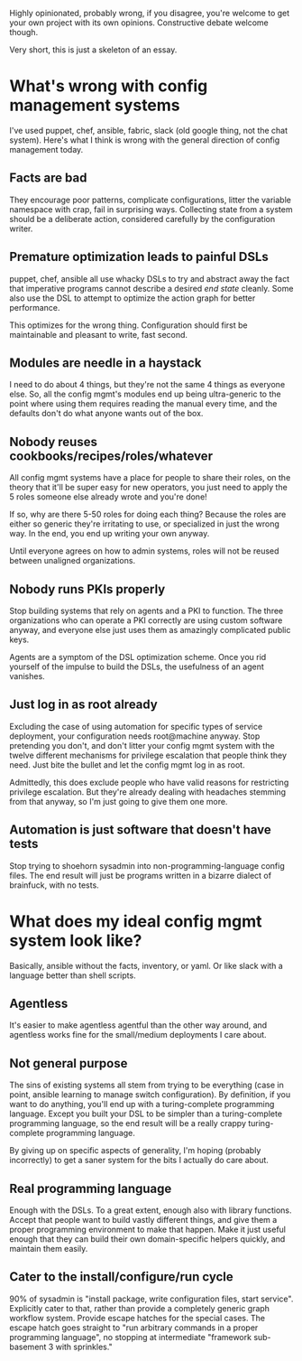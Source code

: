 Highly opinionated, probably wrong, if you disagree, you're welcome to
get your own project with its own opinions. Constructive debate
welcome though.

Very short, this is just a skeleton of an essay.

# What's wrong with config management systems

I've used puppet, chef, ansible, fabric, slack (old google thing, not
the chat system). Here's what I think is wrong with the general
direction of config management today.

## Facts are bad

They encourage poor patterns, complicate configurations, litter the
variable namespace with crap, fail in surprising ways. Collecting
state from a system should be a deliberate action, considered
carefully by the configuration writer.

## Premature optimization leads to painful DSLs

puppet, chef, ansible all use whacky DSLs to try and abstract away the
fact that imperative programs cannot describe a desired *end state*
cleanly. Some also use the DSL to attempt to optimize the action graph
for better performance.

This optimizes for the wrong thing. Configuration should first be
maintainable and pleasant to write, fast second.

## Modules are needle in a haystack

I need to do about 4 things, but they're not the same 4 things as
everyone else. So, all the config mgmt's modules end up being
ultra-generic to the point where using them requires reading the
manual every time, and the defaults don't do what anyone wants out of
the box.

## Nobody reuses cookbooks/recipes/roles/whatever

All config mgmt systems have a place for people to share their roles,
on the theory that it'll be super easy for new operators, you just
need to apply the 5 roles someone else already wrote and you're done!

If so, why are there 5-50 roles for doing each thing? Because the
roles are either so generic they're irritating to use, or specialized
in just the wrong way. In the end, you end up writing your own anyway.

Until everyone agrees on how to admin systems, roles will not be
reused between unaligned organizations.

## Nobody runs PKIs properly

Stop building systems that rely on agents and a PKI to function. The
three organizations who can operate a PKI correctly are using custom
software anyway, and everyone else just uses them as amazingly
complicated public keys.

Agents are a symptom of the DSL optimization scheme. Once you rid
yourself of the impulse to build the DSLs, the usefulness of an agent
vanishes.

## Just log in as root already

Excluding the case of using automation for specific types of service
deployment, your configuration needs root@machine anyway. Stop
pretending you don't, and don't litter your config mgmt system with
the twelve different mechanisms for privilege escalation that people
think they need. Just bite the bullet and let the config mgmt log in
as root.

Admittedly, this does exclude people who have valid reasons for
restricting privilege escalation. But they're already dealing with
headaches stemming from that anyway, so I'm just going to give them
one more.

## Automation is just software that doesn't have tests

Stop trying to shoehorn sysadmin into non-programming-language config
files. The end result will just be programs written in a bizarre
dialect of brainfuck, with no tests.

# What does my ideal config mgmt system look like?

Basically, ansible without the facts, inventory, or yaml. Or like
slack with a language better than shell scripts.

## Agentless

It's easier to make agentless agentful than the other way around, and
agentless works fine for the small/medium deployments I care about.

## Not general purpose

The sins of existing systems all stem from trying to be everything
(case in point, ansible learning to manage switch configuration). By
definition, if you want to do anything, you'll end up with a
turing-complete programming language. Except you built your DSL to be
simpler than a turing-complete programming language, so the end result
will be a really crappy turing-complete programming language.

By giving up on specific aspects of generality, I'm hoping (probably
incorrectly) to get a saner system for the bits I actually do care
about.

## Real programming language

Enough with the DSLs. To a great extent, enough also with library
functions. Accept that people want to build vastly different things,
and give them a proper programming environment to make that
happen. Make it just useful enough that they can build their own
domain-specific helpers quickly, and maintain them easily.

## Cater to the install/configure/run cycle

90% of sysadmin is "install package, write configuration files, start
service". Explicitly cater to that, rather than provide a completely
generic graph workflow system. Provide escape hatches for the special
cases. The escape hatch goes straight to "run arbitrary commands in a
proper programming language", no stopping at intermediate "framework
sub-basement 3 with sprinkles."
